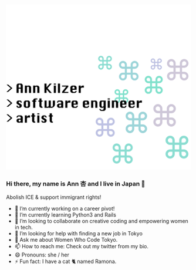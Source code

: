 ![Header](/images/Header.png)

### Hi there, my name is Ann 杏  and I live in Japan 👋

Abolish ICE & support immigrant rights!

- 🔭 I’m currently working on a career pivot!
- 🌱 I’m currently learning Python3 and Rails
- 👯 I’m looking to collaborate on creative coding and empowering women in tech.
- 🤔 I’m looking for help with finding a new job in Tokyo
- 💬 Ask me about Women Who Code Tokyo.
- 📫 How to reach me: Check out my twitter from my bio.
- 😄 Pronouns: she / her
- ⚡ Fun fact: I have a cat 🐈 named Ramona.

